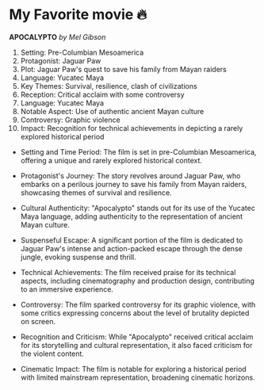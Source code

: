 # My Favorite movie 🔥
**APOCALYPTO**
*by Mel Gibson*

1. Setting: Pre-Columbian Mesoamerica
2. Protagonist: Jaguar Paw
3. Plot: Jaguar Paw's quest to save his family from Mayan raiders
4. Language: Yucatec Maya
5. Key Themes: Survival, resilience, clash of civilizations
6. Reception: Critical acclaim with some controversy
7. Language: Yucatec Maya
8. Notable Aspect: Use of authentic ancient Mayan culture
9. Controversy: Graphic violence
10. Impact: Recognition for technical achievements in depicting a rarely explored historical period

- Setting and Time Period: The film is set in pre-Columbian Mesoamerica, offering a unique and rarely explored historical context.

- Protagonist's Journey: The story revolves around Jaguar Paw, who embarks on a perilous journey to save his family from Mayan raiders, showcasing themes of survival and resilience.

- Cultural Authenticity: "Apocalypto" stands out for its use of the Yucatec Maya language, adding authenticity to the representation of ancient Mayan culture.

- Suspenseful Escape: A significant portion of the film is dedicated to Jaguar Paw's intense and action-packed escape through the dense jungle, evoking suspense and thrill.

- Technical Achievements: The film received praise for its technical aspects, including cinematography and production design, contributing to an immersive experience.

- Controversy: The film sparked controversy for its graphic violence, with some critics expressing concerns about the level of brutality depicted on screen.

- Recognition and Criticism: While "Apocalypto" received critical acclaim for its storytelling and cultural representation, it also faced criticism for the violent content.

- Cinematic Impact: The film is notable for exploring a historical period with limited mainstream representation, broadening cinematic horizons.

